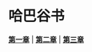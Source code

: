 # 哈巴谷书
 **[第一章](圣经/圣经(吕振中译本)/lzz/420/001.md)** |
 **[第二章](圣经/圣经(吕振中译本)/lzz/420/002.md)** |
 **[第三章](圣经/圣经(吕振中译本)/lzz/420/003.md)**